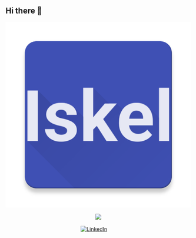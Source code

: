 ## Hi there 👋

<!--
**IIskel/IIskel** is a ✨ _special_ ✨ repository because its `README.md` (this file) appears on your GitHub profile.

Here are some ideas to get you started:

- 🔭 I’m currently working on ...
- 🌱 I’m currently learning ...
- 👯 I’m looking to collaborate on ...
- 🤔 I’m looking for help with ...
- 💬 Ask me about ...
- 📫 How to reach me: ...
- 😄 Pronouns: ...
- ⚡ Fun fact: ...
-->

<p align="center">
  <a href="https://github.com/IIskel">
    <img src="https://github.com/IIskel/Python_repo/blob/main/web_hi_res_512.png" alt="Iskel Hordofa" /></a>
</p>

<p align="center">
  <!-- Typing SVG by Iskel - https://github.com/IIskel/readme-typing-svg -->
  <a href="https://github.com/IIskel/readme-typing-svg">
    <img src="https://readme-typing-svg.demolab.com?font=Fira+Code&weight=500&pause=1000&center=true&random=true&width=435&lines=SAS+Developer;Python+Developer;Start+your+day+with+coffee!" /></a>
</p>

<!-- Social icons section -->
<p align="center">
  <a href="https://www.linkedin.com/in/jonah-lawrence/"><img width="32px" alt="LinkedIn" title="LinkedIn" src="https://i.imgur.com/yRpa1dQ.png"/></a>
  &#8287;&#8287;&#8287;&#8287;&#8287;
<!--   &#8287;&#8287;&#8287;&#8287;&#8287;
  <a href="http://eyl327.mywebcommunity.org/promos/"><img width="32px" alt="Free Stuff" title="Free gifts for you" src="https://i.imgur.com/0uVwkoZ.png"/></a> -->
</p>
